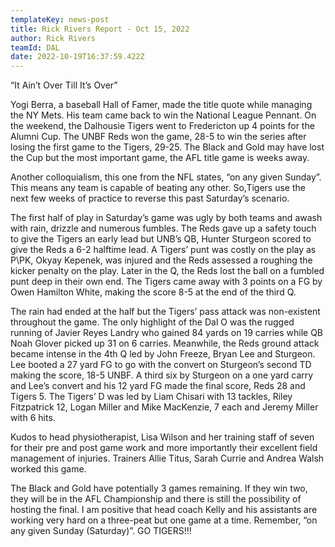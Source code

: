 ```yaml
---
templateKey: news-post
title: Rick Rivers Report - Oct 15, 2022
author: Rick Rivers
teamId: DAL
date: 2022-10-19T16:37:59.422Z
---
```

“It Ain’t Over Till It’s Over”
 

Yogi Berra, a baseball Hall of Famer, made the title quote while managing the NY Mets.  His team came back to win the National League Pennant.  On the weekend, the Dalhousie Tigers went to Fredericton up 4 points for the Alumni Cup.  The UNBF Reds won the game, 28-5 to win the series after losing the first game to the Tigers, 29-25.  The Black and Gold may have lost the Cup but the most important game, the AFL title game is weeks away.  

 

Another colloquialism, this one from the NFL states, “on any given Sunday”.  This means any team is capable of beating any other. So,Tigers use the next few weeks of practice to reverse this past Saturday’s scenario.

 

The first half of play in Saturday’s game was ugly by both teams and awash with rain, drizzle and numerous fumbles.  The Reds gave up a safety touch to give the Tigers an early lead but UNB’s QB, Hunter Sturgeon scored to give the Reds a 6-2 halftime lead.  A Tigers’ punt was costly on the play as P\PK, Okyay Kepenek, was injured and the Reds assessed a roughing the kicker penalty on the play.  Later in the Q, the Reds lost the ball on a fumbled punt deep in their own end.  The Tigers came away with 3 points on a FG by Owen Hamilton White, making the score 8-5 at the end of the third Q.

 

The rain had ended at the half but the Tigers’ pass attack was non-existent throughout the game. The only highlight of the Dal O was the rugged running of Javier Reyes Landry who gained 84 yards on 19 carries while QB Noah Glover picked up 31 on 6 carries.  Meanwhile, the Reds ground attack became intense in the 4th Q led by John Freeze, Bryan Lee and Sturgeon.  Lee booted a 27 yard FG to go with the convert on Sturgeon’s second TD making the score, 18-5 UNBF.  A third six by Sturgeon on a one yard carry and Lee’s convert and his 12 yard FG made the final score, Reds 28 and Tigers 5. The Tigers’ D was led by Liam Chisari with 13 tackles, Riley Fitzpatrick 12, Logan Miller and Mike MacKenzie, 7 each and Jeremy Miller with 6 hits.  

 

Kudos to head physiotherapist, Lisa Wilson and her training staff of seven for their pre and post game work and more importantly their excellent field management of injuries.  Trainers Allie Titus, Sarah Currie and Andrea Walsh worked this game.

 

The Black and Gold have potentially 3 games remaining.  If they win two, they will be in the AFL Championship and there is still the possibility of hosting the final.  I am positive that head coach Kelly and his assistants are working very hard on a three-peat but one game at a time.  Remember, “on any given Sunday (Saturday)”.  GO TIGERS!!!